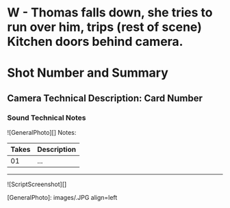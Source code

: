 # W - Thomas falls down, she tries to run over him, trips (rest of scene) Kitchen doors behind camera.

# Shot Number and Summary

## Camera Technical Description: Card Number

### Sound Technical Notes

![GeneralPhoto][]
Notes: 

| Takes | Description |
|:---|:----|
| 01 | ... |

----

![ScriptScreenshot][]


[GeneralPhoto]:  images/.JPG align=left
